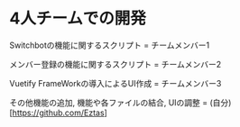 # 4人チームでの開発

Switchbotの機能に関するスクリプト = チームメンバー1

メンバー登録の機能に関するスクリプト = チームメンバー2

Vuetify FrameWorkの導入によるUI作成 = チームメンバー3

その他機能の追加, 機能や各ファイルの結合, UIの調整 = (自分)[https://github.com/Eztas]

